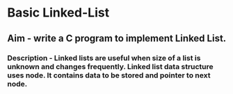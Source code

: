 # Basic Linked-List
## Aim - write a C program to implement Linked List.
### Description - Linked lists are useful when size of a list is unknown and changes frequently. Linked list data structure uses node. It contains data to be stored and pointer to next node.

